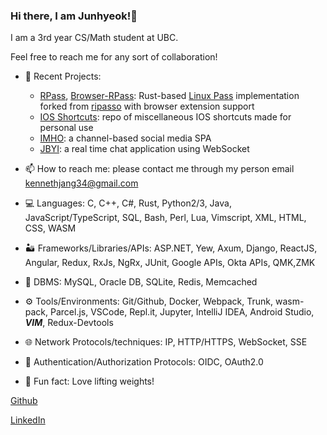 ### Hi there, I am Junhyeok!👋
I am a 3rd year CS/Math student at UBC.

Feel free to reach me for any sort of collaboration! 

- 💬 Recent Projects:
    - [RPass](https://github.com/kennethjang34/rpass), [Browser-RPass](https://github.com/kennethjang34/browser-rpass): Rust-based [Linux Pass](https://www.passwordstore.org/) implementation forked from [ripasso](https://github.com/cortex/ripasso) with browser extension support
    - [IOS Shortcuts](https://github.com/kennethjang34/ios_shortcuts): repo of miscellaneous IOS shortcuts made for personal use
    - [IMHO](https://github.com/kennethjang34/IMHO): a channel-based social media SPA
    - [JBYI](https://github.com/kennethjang34/communication): a real time chat application using WebSocket

- 📫 How to reach me: please contact me through my person email kennethjang34@gmail.com 

- 💻 Languages: C, C++, C#, Rust, Python2/3, Java, JavaScript/TypeScript, SQL, Bash, Perl, Lua, Vimscript, XML, HTML, CSS, WASM

- 🏜️ Frameworks/Libraries/APIs: ASP.NET, Yew, Axum, Django, ReactJS, Angular, Redux, RxJs, NgRx, JUnit, Google APIs, Okta APIs, QMK,ZMK

- 🏬 DBMS: MySQL, Oracle DB, SQLite, Redis, Memcached

- ⚙️ Tools/Environments: Git/Github, Docker, Webpack, Trunk, wasm-pack, Parcel.js, VSCode, Repl.it, Jupyter, IntelliJ IDEA, Android Studio, ***VIM***, Redux-Devtools

- 🌐 Network Protocols/techniques: IP, HTTP/HTTPS, WebSocket, SSE

- 👤 Authentication/Authorization Protocols: OIDC, OAuth2.0

- 📜 Fun fact: Love lifting weights!

[Github](https://github.com/kennethjang34)  

[LinkedIn](https://www.linkedin.com/in/junhyeok-jang-58931a175/)
